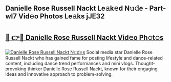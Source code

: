 ## Danielle Rose Russell Nackt Le𝚊k𝚎d N𝚞𝚍e - Part-wl7 Vid𝚎o Photos Le𝚊ks jJE32

# <h2><a href="http://fb3va0r.evod.top/?m=Danielle+Rose+Russell+Nackt">🔗 👉🔴 Danielle Rose Russell Nackt Vid𝚎o Ph𝚘t𝚘s</a></h2>

[![Danielle Rose Russell Nackt N𝚞d𝚎s](https://i.imgur.com/8V9OHl7.gif)](http://fb3va0r.evod.top/?m=Danielle+Rose+Russell+Nackt)
Social media star Danielle Rose Russell Nackt who has gained fame for posting lifestyle and dance-related content, including dance trend performances and mini vlogs. Thought-provoking thinker Danielle Rose Russell Nackt, known for their engaging ideas and innovative approach to problem-solving. 
